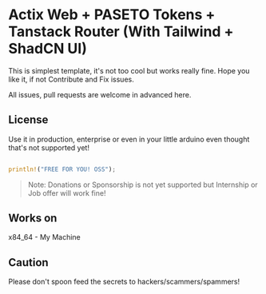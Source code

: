 # Actix Web + PASETO Tokens + Tanstack Router (With Tailwind + ShadCN UI)

This is simplest template, it's not too cool but works really fine.
Hope you like it, if not Contribute and Fix issues.

All issues, pull requests are welcome in advanced here.


## License
Use it in production, enterprise or even in your little arduino even thought that's not supported yet!
```rust

println!("FREE FOR YOU! OSS");
```

> Note:
Donations or Sponsorship is not yet supported but Internship or Job offer will work fine!

## Works on

x84_64 - My Machine

## Caution

Please don't spoon feed the secrets to hackers/scammers/spammers!